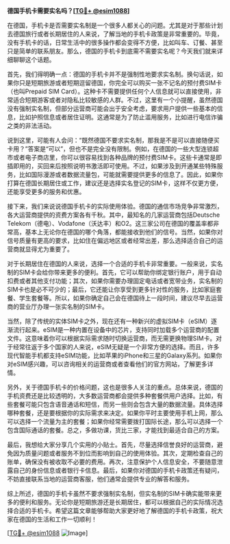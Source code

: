 **德国手机卡需要实名吗？[[TG💪+ @esim1088](https://t.me/s/esim1088)]**

在德国，手机卡是否需要实名制是一个很多人都关心的问题。尤其是对于那些计划去德国旅行或者长期居住的人来说，了解当地的手机卡政策是非常重要的。毕竟，没有手机卡的话，日常生活中的很多操作都会变得不方便，比如叫车、订餐、甚至只是简单的联系朋友。那么，德国的手机卡到底需不需要实名呢？今天我们就来详细聊聊这个话题。

首先，我们得明确一点：德国的手机卡并不是强制性地要求实名制。换句话说，如果你只是短期旅游或者短期逗留德国，你完全可以购买一张不记名的预付费SIM卡（也叫Prepaid SIM Card）。这种卡不需要提供任何个人信息就可以直接使用，非常适合短期游客或者对隐私比较敏感的人群。不过，这里有一个小提醒，虽然德国没有强制实名制，但部分运营商可能会出于安全考虑，要求用户提供一些基本的信息，比如护照信息或者居住证明。这通常是为了防止滥用服务，比如进行电信诈骗之类的非法活动。

说到这里，可能有人会问：“既然德国不要求实名制，那我是不是可以直接随便买卡用？”答案是“可以”，但也不是完全没有限制。例如，在德国的一些大型连锁超市或者电子商店里，你可以很容易找到各种品牌的预付费SIM卡。这些卡通常是即插即用的，买回来后按照说明书激活即可使用。不过，如果涉及到开通某些特殊服务，比如国际漫游或者数据流量包，可能就需要提供更多的信息了。因此，如果你打算在德国长期居住或工作，建议还是选择实名登记的SIM卡，这样不仅更方便，还能享受更多的服务和优惠。

接下来，我们来说说德国手机卡的实际使用体验。德国的通信市场竞争非常激烈，各大运营商提供的资费方案各有千秋。其中，最知名的几家运营商包括Deutsche Telekom（德电）、Vodafone（沃达丰）和O2。这三家公司在德国的覆盖率都非常高，基本上无论你在德国的哪个角落，都能接收到他们的信号。当然，如果你对信号质量有更高的要求，比如住在偏远地区或者经常出差，那么选择适合自己的运营商就显得尤为重要了。

对于长期居住在德国的人来说，选择一个合适的手机卡非常重要。一般来说，实名制的SIM卡会给你带来更多的便利。首先，它可以帮助你绑定银行账户，用于自动扣费或者其他支付功能；其次，如果你需要办理固定电话或者宽带业务，实名制的SIM卡也是必不可少的；最后，它还能让你享受到更多针对性的服务，比如家庭套餐、学生套餐等。所以，如果你确定自己会在德国待上一段时间，建议尽早去运营商的营业厅办理一张实名制的SIM卡。

当然，除了传统的实体SIM卡之外，现在还有一种新兴的虚拟SIM卡（eSIM）逐渐流行起来。eSIM是一种内置在设备中的芯片，支持同时加载多个运营商的配置文件。这意味着你可以根据实际需求随时切换运营商，而无需更换物理SIM卡。对于经常往返于多个国家的人来说，eSIM无疑是一个非常方便的选择。而且，许多现代智能手机都支持eSIM功能，比如苹果的iPhone和三星的Galaxy系列。如果你对eSIM感兴趣，可以咨询相关的运营商或者查看他们的官方网站，了解更多详情。

另外，关于德国手机卡的价格问题，这也是很多人关注的重点。总体来说，德国的手机资费还是比较透明的，大多数运营商都会提供多种套餐供用户选择。比如，有些套餐可能只包含语音通话和短信，而另一些则会包含大量的数据流量。具体选择哪种套餐，还是要根据你的实际需求来决定。如果你平时主要使用手机上网，那么可以选择一个流量为主的套餐；如果你经常需要拨打国际长途，那么可以选择一个包含国际通话的套餐。总之，多做功课，货比三家，才能找到最适合自己的方案。

最后，我想给大家分享几个实用的小贴士。首先，尽量选择信誉良好的运营商，避免因为质量问题或者服务不到位而影响到自己的使用体验。其次，定期检查自己的账单，确保没有被收取不必要的费用。再次，注意保护个人信息安全，不要随意泄露自己的身份信息或者银行卡信息。最后，如果你对德国的手机卡政策还有疑问，不妨直接联系当地的运营商客服，他们通常会提供专业的解答和服务。

综上所述，德国的手机卡虽然不要求强制实名制，但实名制的SIM卡确实能带来更多的便利和服务。无论你是短期旅游还是长期居住，都可以根据自己的实际情况选择合适的手机卡。希望这篇文章能够帮助大家更好地了解德国的手机卡政策，祝大家在德国的生活和工作一切顺利！

[[TG💪+ @esim1088](https://t.me/s/esim1088) ![Image](https://i.postimg.cc/4NQfJmqS/Snipaste-2025-05-13-00-14-12.png)]